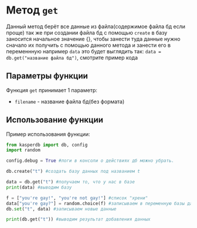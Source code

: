 # Метод `get`

Данный метод берёт все данные из файла(содержимое файла бд если проще) так же при создании файла бд с помощью `create` в базу заносится начальное значение {}, чтобы занести туда данные нужно сначало их получить с помощью данного метода и занести его в переменнную например `data` это будет выглядить так: `data = db.get("название файла бд")`, смотрите пример кода

## Параметры функции
Функция `get` принимает 1 параметр:

- `filename` - название файла бд(без формата)

## Использование функции
Пример использования функции:

```python
from kasperdb import db, config
import random

config.debug = True #логи в консоли о действиях дб можно убрать.

db.create("t") #создать базу данных под названием t

data = db.get("t") #получаем то, что у нас в базе
print(data) #выводим базу

f = ["you're gay!", "you're not gay!"] #список "хрени"
data["you're gay?"] = random.choice(f) #записываем в переменную базы данных рандом херню из списка
db.set("t", data) #записываем новые данные

print(db.get("t")) #выводим результат добавления данных
```
